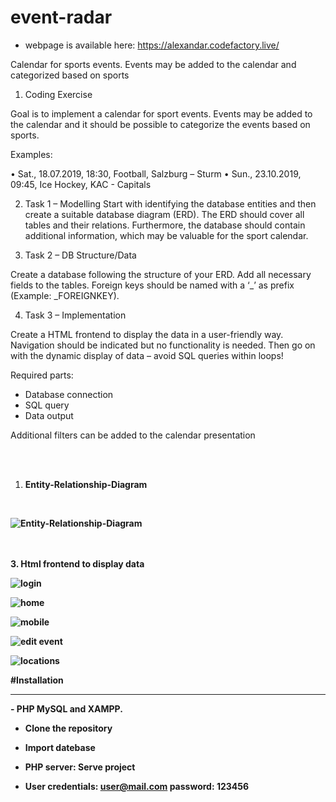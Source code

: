 # event-radar

* webpage is available here: https://alexandar.codefactory.live/

Calendar for sports events. Events may be added to the calendar and categorized based on sports

1. Coding Exercise 
 
Goal is to implement a calendar for sport events. Events may be added to the calendar and it 
should be possible to categorize the events based on sports.  

Examples:  

• Sat., 18.07.2019, 18:30, Football, Salzburg – Sturm 
• Sun., 23.10.2019, 09:45, Ice Hockey, KAC - Capitals 

2. Task 1 – Modelling 
Start with identifying the database entities and then create a suitable database diagram (ERD). 
The ERD should cover all tables and their relations. 
Furthermore, the database should contain additional information, which may be valuable for the 
sport calendar.

3. Task 2 – DB Structure/Data 

Create a database following the structure of your ERD. Add all necessary fields to the tables. 
Foreign keys should be named with a ‘_’ as prefix (Example: _FOREIGNKEY).

4. Task 3 – Implementation  

Create a HTML frontend to display the data in a user-friendly way. Navigation should be 
indicated but no functionality is needed. 
Then go on with the dynamic display of data – avoid SQL queries within loops! 

Required parts:  
* Database connection 
* SQL query 
* Data output 

Additional filters can be added to the calendar presentation  

 </br> </br>
 1.  <strong>Entity-Relationship-Diagram       
 </br>
 
![Entity-Relationship-Diagram](https://user-images.githubusercontent.com/64213996/149678046-a444a658-600c-4521-8025-ebab6e49dd9e.png)

</br> </br>
3.  <strong>Html frontend to display data
 
 

![login](https://user-images.githubusercontent.com/64213996/150086679-5ce71073-ad77-441d-a11d-1f9332fa535b.png)

![home](https://user-images.githubusercontent.com/64213996/150318485-46b8163f-0129-4af4-97f4-9f787097f1ab.png)

 ![mobile](https://user-images.githubusercontent.com/64213996/150318529-5cd94bcd-d340-42d7-995f-bb8a4e485025.png)
 
![edit event](https://user-images.githubusercontent.com/64213996/150086745-1c490c22-a1a2-44bc-bd11-e38e2ffe89d6.png)
 
 ![locations](https://user-images.githubusercontent.com/64213996/150086776-cb25c311-bd07-48f8-9f6d-9342f58ab4e1.png)
 
#Installation
 <hr>
- PHP MySQL and XAMPP.

- Clone the repository  
- Import datebase 
- PHP server: Serve project


- User credentials: user@mail.com 
password: 123456

 


